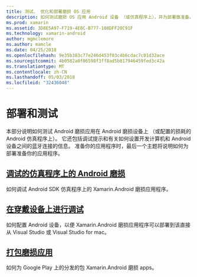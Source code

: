 ```yaml
---
title: 测试、 优化和部署磨损 OS 应用
description: 如何测试磨损 OS 应用 Android 设备 （或仿真程序上），并为部署做准备。
ms.prod: xamarin
ms.assetid: 3D8E5A97-F719-4E8C-B777-108DFF20C91F
ms.technology: xamarin-android
author: mgmclemore
ms.author: mamcle
ms.date: 04/25/2018
ms.openlocfilehash: 9e35b383c77e246d453f03c4b6cdac7c01d32ace
ms.sourcegitcommit: 4b0582a0f06598f3ff8ad5b817946459fed3c42a
ms.translationtype: MT
ms.contentlocale: zh-CN
ms.lasthandoff: 05/03/2018
ms.locfileid: "32436048"
---
```

# <a name="deployment-and-testing"></a>部署和测试

本部分说明如何测试 Android 磨损应用在 Android 磨损设备上 （或配置的损耗的 Android 仿真程序上）。 它还包括调试提示和有关如何设置开发计算机和 Android 设备之间的蓝牙连接的信息。
准备你的应用程序时，最后一个主题将说明如何为部署准备你的应用程序。

## <a name="debug-android-wear-on-an-emulatorandroidweardeploy-testdebug-on-emulatormd"></a>[调试的仿真程序上的 Android 磨损](~/android/wear/deploy-test/debug-on-emulator.md)

如何调试 Android SDK 仿真程序上的 Xamarin.Android 磨损应用程序。

## <a name="debug-on-a-wear-deviceandroidweardeploy-testdebug-on-devicemd"></a>[在穿戴设备上进行调试](~/android/wear/deploy-test/debug-on-device.md)

如何配置 Android 设备，以便 Xamarin.Android 磨损应用程序可以部署到该直接从 Visual Studio 或 Visual Studio for mac。

##  <a name="packaging-wear-appsandroidweardeploy-testpackagingmd"></a>[打包磨损应用](~/android/wear/deploy-test/packaging.md)

如何为 Google Play 上的分发的包 Xamarin.Android 磨损 apps。


